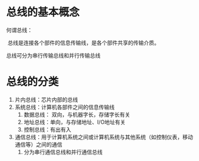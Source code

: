 # 总线的基本概念

何谓总线：

​	总线是连接各个部件的信息传输线，是各个部件共享的传输介质。

总线可分为串行传输总线和并行传输总线



# 总线的分类

1. 片内总线：芯片内部的总线
2. 系统总线：计算机各部件之间的信息传输线
   1. 数据总线： 双向，与机器字长，存储字长有关
   2. 地址总线：单向，与存储地址、I/O地址有关
   3. 控制总线：有出有入
3. 通信总线：用于计算机系统之间或计算机系统与其他系统（如控制仪表，移动通信等）之间的通信
   1. 分为串行通信总线和并行通信总线